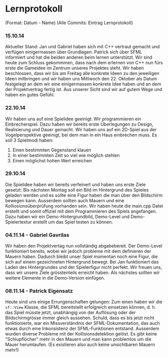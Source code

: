 # Lernprotokoll

(Format: Datum - Name)
(Alle Commits: Eintrag Lernprotokoll)

### 15.10.14

Aktueller Stand: Jan und Gabriel haben sich mit C++ vertraut gemacht und verfügen einigermassen über Grundlagen. Patrick sich über SFML informiert und hat die beiden anderen beim lernen unterstützt.
Wir sind heute zum Schluss gekommmen, dass nach dem erlernen von C++ nun fürs erste die Gameidee im Zentrum unseres Projektes steht. Wir haben beschlossen, dass wir bis am Freitag alle konkrete Ideen zu den jeweiligen Ideen mitbringen und wir haben uns Mittwoch den 22. Oktober als Datum festgelegt an dem wir eine einigermassen konkrete Idee haben und an dem der Projektvertrag fertig ist. Aus unserer Sicht sind wir auf gutem Wege und haben ein gutes Gefühl.

### 22.10.14

Wir haben uns auf eine Spielidee geeinigt: Wir programmieren ein Einbrecherspiel. Dazu haben wir bereits erste Überlegungen zu Design, Realisierung und Dauer gemacht. Wir haben uns auf ein 2D-Spiel aus der Vogelperspektive geeinigt, bei dem man in ein Haus einbrechen muss. Es soll 3 Spielmodi haben:
  1. Einen bestimmten Gegenstand klauen
  2. In einer bestimmten Zeit so viel wie möglich stehlen
  3. Einen möglichst hohen Wert erreichen

### 29.10.14

Die Spielidee haben wir bereits verfeinert und haben uns erste Ziele gesetzt: Bis nächsten Montag soll ein Bild im Hintergrund des Spieles geladen werden und es sollte eine Figur haben die man über den Bildschirm bewegen kann. Ausserdem sollten auch Mauern und eine Kolliosionsüberprüfung vorhanden sein. Wir haben heute die main.cpp Datei erstellt und  somit offiziel mit dem Programmieren des Spiels angefangen. Dazu haben wir ein Demo-Hintergrundbild, Demo-Level und Demo-Spielertextur erstellt um das Spiel testen zu können.

### 04.11.14 - Gabriel Gavrilas

Wir haben den Projektvertag nun vollständig abgabebereit. Der Demo-Level funktioniert bereits, wobei wir jedoch probleme mit dem definieren der Mauern haben. Dadurch bleibt unser Spiel momentan noch eine Figur, die sich auf einem gezeichneten Hintergrund bewegt. Bei Jan funktioniert das Laden des Hintergrundes und der Spielerfigur nicht perfekt. Wir freuen uns, dass wir unsere Ziele grösstenteils erreicht haben. Als nächstes sollten wir weitere Elemente in die Demo-Version einfügen.

### 08.11.14 - Patrick Eigensatz

Heute sind uns einige Errungenschaften gelungen: Zum einen haben wir die `sf::View` Klasse, die SFML bereitstellt erfolgreich einsetzen können, d. h. das Spiel müsste jetzt,
unabhängig von der Auflösung oder der Bildschirmgrösse immer gleich aussehen. Schuld, dass es bis jetzt nicht funktionierte, war ein Missverständnis der SFML-Dokumentation,
das auch etwas durch eine Inkonsistenz der SFML-Funktionen entstand. Ausserdem wurden diverse Probleme mit der Kollisionsdetektion gelöst. Es gibt keine "Schlupflöcher" mehr
in den Mauern und man kann problemlos um die Mauer herumlaufen. (Es existieren also auch keine unsichtbaren Mauern mehr!)


